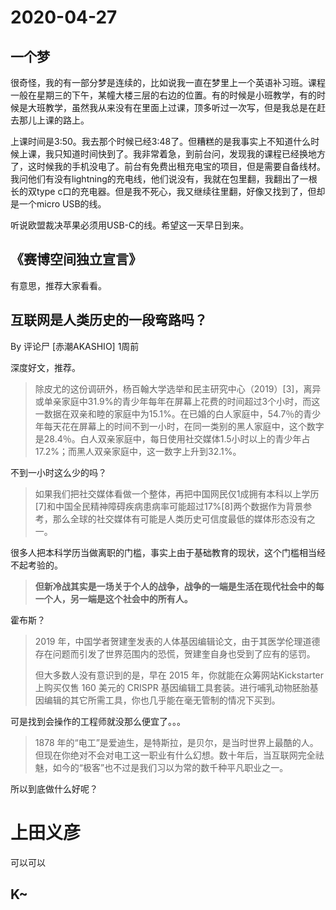 # 2020-04-27

## 一个梦

很奇怪，我的有一部分梦是连续的，比如说我一直在梦里上一个英语补习班。课程一般在星期三的下午，某幢大楼三层的右边的位置。有的时候是小班教学，有的时候是大班教学，虽然我从来没有在里面上过课，顶多听过一次写，但是我总是在赶去那儿上课的路上。

上课时间是3:50。我去那个时候已经3:48了。但糟糕的是我事实上不知道什么时候上课，我只知道时间快到了。我非常着急，到前台问，发现我的课程已经换地方了，这时候我的手机没电了。前台有免费出租充电宝的项目，但是需要自备线材。我问他们有没有lightning的充电线，他们说没有，我就在包里翻，我翻出了一根长的双type c口的充电器。但是我不死心，我又继续往里翻，好像又找到了，但却是一个micro USB的线。

听说欧盟裁决苹果必须用USB-C的线。希望这一天早日到来。



## 《赛博空间独立宣言》

有意思，推荐大家看看。



## **互联网是人类历史的一段弯路吗？**

By 评论尸 [赤潮AKASHIO] 1周前

深度好文，推荐。

> 除皮尤的这份调研外，杨百翰大学选举和民主研究中心（2019）[3]，离异或单亲家庭中31.9%的青少年每年在屏幕上花费的时间超过3个小时，而这一数据在双亲和睦的家庭中为15.1%。在已婚的白人家庭中，54.7％的青少年每天花在屏幕上的时间不到一小时，在同一类别的黑人家庭中，这个数字是28.4％。白人双亲家庭中，每日使用社交媒体1.5小时以上的青少年占17.2%；而黑人双亲家庭中，这一数字上升到32.1%。

不到一小时这么少的吗？

> 如果我们把社交媒体看做一个整体，再把中国网民仅1成拥有本科以上学历[7]和中国全民精神障碍疾病患病率可能超过17%[8]两个数据作为背景参考，那么全球的社交媒体有可能是人类历史可信度最低的媒体形态没有之一。

很多人把本科学历当做离职的门槛，事实上由于基础教育的现状，这个门槛相当经不起考验的。

> **但新冷战其实是一场关于个人的战争，战争的一端是生活在现代社会中的每一个人，另一端是这个社会中的所有人。**

霍布斯？

> 2019 年，中国学者贺建奎发表的人体基因编辑论文，由于其医学伦理道德存在问题而引发了世界范围内的恐慌，贺建奎自身也受到了应有的惩罚。
>
> 但大多数人没有意识到的是，早在 2015 年，你就能在众筹网站Kickstarter上购买仅售 160 美元的 CRISPR 基因编辑工具套装。进行哺乳动物胚胎基因编辑的其它所需工具，你也几乎能在毫无管制的情况下买到。

可是找到会操作的工程师就没那么便宜了。。。

> 1878 年的“电工”是爱迪生，是特斯拉，是贝尔，是当时世界上最酷的人。但现在你绝对不会对电工这一职业有什么幻想。数十年后，当互联网完全祛魅，如今的“极客”也不过是我们习以为常的数千种平凡职业之一。

所以到底做什么好呢？



# 上田义彦

可以可以



## K~

